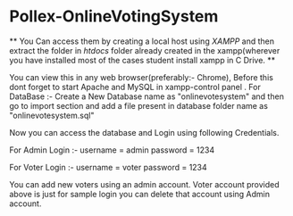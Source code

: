# Pollex-OnlineVotingSystem

** You Can access them by creating a local host using *XAMPP* and then extract the folder in *htdocs* folder already created in the xampp(wherever you have installed most of the cases student install xampp in C Drive. **

You can view this in any web browser(preferably:- Chrome), Before this dont forget to start Apache and MySQL in xampp-control panel 
.
For DataBase :-
Create a New Database name as "onlinevotesystem" and then go to import section and add a file present in database folder name as "onlinevotesystem.sql" 

Now you can access the database and Login using following Credentials.

For Admin Login :-
username = admin
password = 1234


For Voter Login :-
username = voter
password = 1234

 You can add new voters using an admin account.
 Voter account provided above is just for sample login you can delete that account using Admin account.

